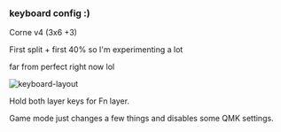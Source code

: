 ### keyboard config :)

Corne v4 (3x6 +3)


First split + first 40% so I'm experimenting a lot


far from perfect right now lol


![keyboard-layout](https://github.com/user-attachments/assets/028c4b58-3b77-45b7-9469-ad007402bf90)


Hold both layer keys for Fn layer.

Game mode just changes a few things and disables some QMK settings.
